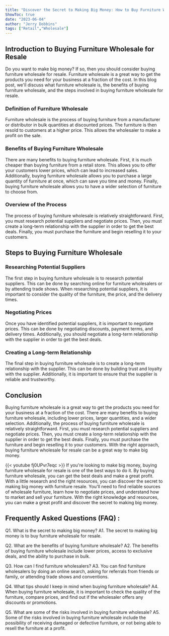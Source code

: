 ```yaml
---
title: "Discover the Secret to Making Big Money: How to Buy Furniture Wholesale for Resale!"
ShowToc: true 
date: "2023-06-04"
author: "Jerry Dobbins" 
tags: ["Retail","Wholesale"]
---
```

## Introduction to Buying Furniture Wholesale for Resale

Do you want to make big money? If so, then you should consider buying furniture wholesale for resale. Furniture wholesale is a great way to get the products you need for your business at a fraction of the cost. In this blog post, we'll discuss what furniture wholesale is, the benefits of buying furniture wholesale, and the steps involved in buying furniture wholesale for resale.

### Definition of Furniture Wholesale

Furniture wholesale is the process of buying furniture from a manufacturer or distributor in bulk quantities at discounted prices. The furniture is then resold to customers at a higher price. This allows the wholesaler to make a profit on the sale.

### Benefits of Buying Furniture Wholesale

There are many benefits to buying furniture wholesale. First, it is much cheaper than buying furniture from a retail store. This allows you to offer your customers lower prices, which can lead to increased sales. Additionally, buying furniture wholesale allows you to purchase a large quantity of furniture at once, which can save you time and money. Finally, buying furniture wholesale allows you to have a wider selection of furniture to choose from.

### Overview of the Process

The process of buying furniture wholesale is relatively straightforward. First, you must research potential suppliers and negotiate prices. Then, you must create a long-term relationship with the supplier in order to get the best deals. Finally, you must purchase the furniture and begin reselling it to your customers.

## Steps to Buying Furniture Wholesale

### Researching Potential Suppliers

The first step in buying furniture wholesale is to research potential suppliers. This can be done by searching online for furniture wholesalers or by attending trade shows. When researching potential suppliers, it is important to consider the quality of the furniture, the price, and the delivery times.

### Negotiating Prices

Once you have identified potential suppliers, it is important to negotiate prices. This can be done by negotiating discounts, payment terms, and delivery times. Additionally, you should negotiate a long-term relationship with the supplier in order to get the best deals.

### Creating a Long-term Relationship

The final step in buying furniture wholesale is to create a long-term relationship with the supplier. This can be done by building trust and loyalty with the supplier. Additionally, it is important to ensure that the supplier is reliable and trustworthy.

## Conclusion

Buying furniture wholesale is a great way to get the products you need for your business at a fraction of the cost. There are many benefits to buying furniture wholesale, including lower prices, larger quantities, and a wider selection. Additionally, the process of buying furniture wholesale is relatively straightforward. First, you must research potential suppliers and negotiate prices. Then, you must create a long-term relationship with the supplier in order to get the best deals. Finally, you must purchase the furniture and begin reselling it to your customers. With the right approach, buying furniture wholesale for resale can be a great way to make big money.

{{< youtube fj0UPvr7eqc >}} 
If you're looking to make big money, buying furniture wholesale for resale is one of the best ways to do it. By buying furniture wholesale, you can get the best deals and make a great profit. With a little research and the right resources, you can discover the secret to making big money with furniture resale. You'll need to find reliable sources of wholesale furniture, learn how to negotiate prices, and understand how to market and sell your furniture. With the right knowledge and resources, you can make a great profit and discover the secret to making big money.

## Frequently Asked Questions (FAQ) :
Q1. What is the secret to making big money?
A1. The secret to making big money is to buy furniture wholesale for resale.

Q2. What are the benefits of buying furniture wholesale?
A2. The benefits of buying furniture wholesale include lower prices, access to exclusive deals, and the ability to purchase in bulk.

Q3. How can I find furniture wholesalers?
A3. You can find furniture wholesalers by doing an online search, asking for referrals from friends or family, or attending trade shows and conventions.

Q4. What tips should I keep in mind when buying furniture wholesale?
A4. When buying furniture wholesale, it is important to check the quality of the furniture, compare prices, and find out if the wholesaler offers any discounts or promotions.

Q5. What are some of the risks involved in buying furniture wholesale?
A5. Some of the risks involved in buying furniture wholesale include the possibility of receiving damaged or defective furniture, or not being able to resell the furniture at a profit.


